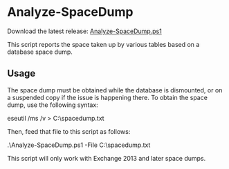 # Analyze-SpaceDump

Download the latest release: [Analyze-SpaceDump.ps1](https://github.com/microsoft/CSS-Exchange/releases/latest/download/Analyze-SpaceDump.ps1)

This script reports the space taken up by various tables based on a database space dump.

## Usage

The space dump must be obtained while the database is dismounted, or on a suspended copy
if the issue is happening there. To obtain the space dump, use the following syntax:

eseutil /ms /v > C:\spacedump.txt

Then, feed that file to this script as follows:

.\Analyze-SpaceDump.ps1 -File C:\spacedump.txt

This script will only work with Exchange 2013 and later space dumps.
